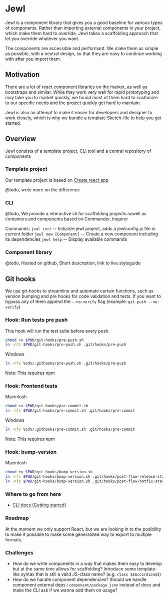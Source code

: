# Jewl
Jewl is a component library that gives you a good baseline for various types of components.
Rather than importing external components in your project, which make them hard to override,
Jewl takes a scaffolding approach that let you override whatever you want.

The components are accessible and performant. We make them as simple as possible, with a neutral design,
so that they are easy to continue working with after you import them.

## Motivation
There are a lot of react component libraries on the market, as well as bootstraps and similar.
While they work very well for rapid prototyping and may take you to market quickly, we found
most of them hard to customize to our specific needs and the project quickly get hard to maintain.

Jewl is also an attempt to make it easier for developers and designer to work closely, which is why
we bundle a template Sketch-file to help you get started.

## Overview
Jewl consists of a template project, CLI tool and a central repository of components

### Template project
Our template project is based on [Create react app](https://github.com/facebook/create-react-app)

@todo, write more on the difference

### CLI
@todo, We provide a interactive cli for scaffolding projects aswell as containers and components based on Commander, Inquirer

Commands:
`jewl init` -- Initialize jewl project, adds a jewlconfig.js file in current folder
`jewl new [Component]` -- Create a new component including its dependencies
`jewl help` -- Display available commands 

### Component library

@todo, Hosted on github, Short description, link to live styleguide

## Git hooks

We use git-hooks to streamline and automate certain functions, such as version bumping and pre hooks for code validation and tests. If you want to bypass any of them append the `--no-verify` flag (example: `git push --no-verify`)

### Hook: Run tests pre push

This hook will run the test suite before every push.

```bash
chmod +x $PWD/git-hooks/pre-push.sh
ln -nfs $PWD/git-hooks/pre-push.sh .git/hooks/pre-push
```

Windows
```bash
ln -nfs %cd%/.githooks/pre-push.sh .git/hooks/pre-push
```
Note: This requires npm

### Hook: Frontend tests

Macintosh
```bash
chmod +x $PWD/git-hooks/pre-commit.sh
ln -nfs $PWD/git-hooks/pre-commit.sh .git/hooks/pre-commit
```

Windows
```bash
ln -nfs %cd%/.githooks/pre-commit.sh .git/hooks/pre-commit
```
Note: This requires npm

### Hook: bump-version 

Macintosh
```bash
chmod +x $PWD/git-hooks/bump-version.sh
ln -nfs $PWD/git-hooks/bump-version.sh .git/hooks/post-flow-release-start
ln -nfs $PWD/git-hooks/bump-version.sh .git/hooks/post-flow-hotfix-start
```

### Where to go from here
- [CLI docs (Getting started)](./cli/README.md)

### Roadmap
At the moment we only support React, but we are looking in to the posibility to make it possible
to make some generalized way to export to multiple formats.

### Challenges
- How do we write components in a way that makes them easy to develop but at the same time allows for scaffolding? Introduce some template-like syntax that is still a valid JS-class name? (e.g. `class $$Accordion$$`)
- How do we handle component dependencies? Should we handle component external deps i `component/package.json` instead of docs and make the CLI ask if we wanna add them on usage?
